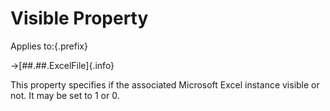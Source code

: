 # Visible Property

Applies to:{.prefix}

→[##.##.ExcelFile]{.info}

This property specifies if the associated Microsoft Excel instance visible or not. It may be set to
1 or 0.

